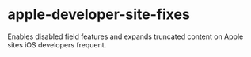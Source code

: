 apple-developer-site-fixes
==========================

Enables disabled field features and expands truncated content on Apple sites iOS developers frequent.